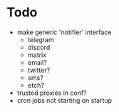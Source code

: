 # Todo
- make generic 'notifier' interface
    - telegram
    - discord
    - matrix
    - email?
    - twitter?
    - sms?
    - etch?
- trusted proxies in conf?
- cron jobs not starting on startup  